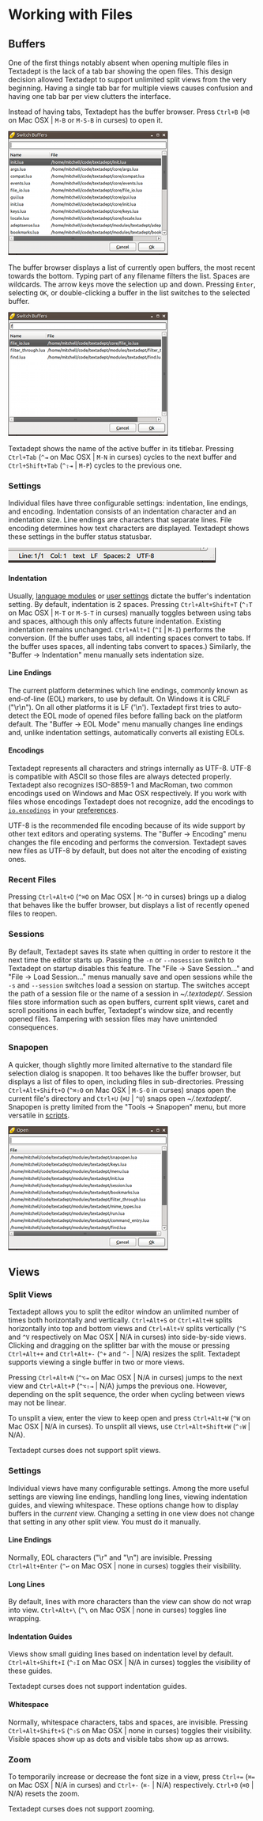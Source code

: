 # Working with Files

## Buffers

One of the first things notably absent when opening multiple files in Textadept
is the lack of a tab bar showing the open files. This design decision allowed
Textadept to support unlimited split views from the very beginning. Having a
single tab bar for multiple views causes confusion and having one tab bar per
view clutters the interface.

Instead of having tabs, Textadept has the buffer browser. Press `Ctrl+B` (`⌘B`
on Mac OSX | `M-B` or `M-S-B` in curses) to open it.

![Buffer Browser](images/bufferbrowser.png)

The buffer browser displays a list of currently open buffers, the most recent
towards the bottom. Typing part of any filename filters the list. Spaces are
wildcards. The arrow keys move the selection up and down. Pressing `Enter`,
selecting `OK`, or double-clicking a buffer in the list switches to the selected
buffer.

![Buffer Browser Filtered](images/bufferbrowserfiltered.png)

Textadept shows the name of the active buffer in its titlebar. Pressing
`Ctrl+Tab` (`^⇥` on Mac OSX | `M-N` in curses) cycles to the next buffer and
`Ctrl+Shift+Tab` (`^⇧⇥` | `M-P`) cycles to the previous one.

### Settings

Individual files have three configurable settings: indentation, line endings,
and encoding. Indentation consists of an indentation character and an
indentation size. Line endings are characters that separate lines. File
encoding determines how text characters are displayed. Textadept shows these
settings in the buffer status statusbar.

![Document Statusbar](images/docstatusbar.png)

#### Indentation

Usually, [language modules][] or [user settings][] dictate the buffer's
indentation setting. By default, indentation is 2 spaces. Pressing
`Ctrl+Alt+Shift+T` (`^⇧T` on Mac OSX | `M-T` or `M-S-T` in curses) manually
toggles between using tabs and spaces, although this only affects future
indentation. Existing indentation remains unchanged. `Ctrl+Alt+I` (`^I` | `M-I`)
performs the conversion. (If the buffer uses tabs, all indenting spaces convert
to tabs. If the buffer uses spaces, all indenting tabs convert to spaces.)
Similarly, the "Buffer -> Indentation" menu manually sets indentation size.

[language modules]: 07_Modules.html#Buffer.Properties
[user settings]: 08_Preferences.html#Buffer.Properties

#### Line Endings

The current platform determines which line endings, commonly known as
end-of-line (EOL) markers, to use by default. On Windows it is CRLF ("\r\n"). On
all other platforms it is LF ('\n'). Textadept first tries to auto-detect the
EOL mode of opened files before falling back on the platform default. The
"Buffer -> EOL Mode" menu manually changes line endings and, unlike indentation
settings, automatically converts all existing EOLs.

#### Encodings

Textadept represents all characters and strings internally as UTF-8. UTF-8 is
compatible with ASCII so those files are always detected properly. Textadept
also recognizes ISO-8859-1 and MacRoman, two common encodings used on Windows
and Mac OSX respectively. If you work with files whose encodings Textadept does
not recognize, add the encodings to [`io.encodings`][] in your [preferences][].

UTF-8 is the recommended file encoding because of its wide support by other text
editors and operating systems. The "Buffer -> Encoding" menu changes the file
encoding and performs the conversion. Textadept saves new files as UTF-8 by
default, but does not alter the encoding of existing ones.

[`io.encodings`]: api/io.html#encodings
[preferences]: 08_Preferences.html

### Recent Files

Pressing `Ctrl+Alt+O` (`^⌘O` on Mac OSX | `M-^O` in curses) brings up a dialog
that behaves like the buffer browser, but displays a list of recently opened
files to reopen.

### Sessions

By default, Textadept saves its state when quitting in order to restore it the
next time the editor starts up. Passing the `-n` or `--nosession` switch to
Textadept on startup disables this feature. The "File -> Save Session..." and
"File -> Load Session..." menus manually save and open sessions while the `-s`
and `--session` switches load a session on startup. The switches accept the path
of a session file or the name of a session in *~/.textadept/*. Session files
store information such as open buffers, current split views, caret and scroll
positions in each buffer, Textadept's window size, and recently opened files.
Tampering with session files may have unintended consequences.

### Snapopen

A quicker, though slightly more limited alternative to the standard file
selection dialog is snapopen. It too behaves like the buffer browser, but
displays a list of files to open, including files in sub-directories. Pressing
`Ctrl+Alt+Shift+O` (`^⌘⇧O` on Mac OSX | `M-S-O` in curses) snaps open the
current file's directory and `Ctrl+U` (`⌘U` | `^U`) snaps open *~/.textadept/*.
Snapopen is pretty limited from the "Tools -> Snapopen" menu, but more versatile
in [scripts][].

[scripts]: api/io.html#snapopen

![Snapopen](images/snapopen.png)

## Views

### Split Views

Textadept allows you to split the editor window an unlimited number of times
both horizontally and vertically. `Ctrl+Alt+S` or `Ctrl+Alt+H` splits
horizontally into top and bottom views and `Ctrl+Alt+V` splits vertically (`^S`
and `^V` respectively on Mac OSX | N/A in curses) into side-by-side views.
Clicking and dragging on the splitter bar with the mouse or pressing
`Ctrl+Alt++` and `Ctrl+Alt+-` (`^+` and `^-` | N/A) resizes the split. Textadept
supports viewing a single buffer in two or more views.

Pressing `Ctrl+Alt+N` (`^⌥⇥` on Mac OSX | N/A in curses) jumps to the next view
and `Ctrl+Alt+P` (`^⌥⇧⇥` | N/A) jumps the previous one. However, depending on
the split sequence, the order when cycling between views may not be linear.

To unsplit a view, enter the view to keep open and press `Ctrl+Alt+W` (`^W` on
Mac OSX | N/A in curses). To unsplit all views, use `Ctrl+Alt+Shift+W` (`^⇧W` |
N/A).

Textadept curses does not support split views.

### Settings

Individual views have many configurable settings. Among the more useful settings
are viewing line endings, handling long lines, viewing indentation guides, and
viewing whitespace. These options change how to display buffers in the _current_
view. Changing a setting in one view does not change that setting in
any other split view. You must do it manually.

#### Line Endings

Normally, EOL characters ("\r" and "\n") are invisible. Pressing
`Ctrl+Alt+Enter` (`^↩` on Mac OSX | none in curses) toggles their visibility.

#### Long Lines

By default, lines with more characters than the view can show do not wrap into
view. `Ctrl+Alt+\` (`^\` on Mac OSX | none in curses) toggles line wrapping.

#### Indentation Guides

Views show small guiding lines based on indentation level by default.
`Ctrl+Alt+Shift+I` (`^⇧I` on Mac OSX | N/A in curses) toggles the visibility of
these guides.

Textadept curses does not support indentation guides.

#### Whitespace

Normally, whitespace characters, tabs and spaces, are invisible. Pressing
`Ctrl+Alt+Shift+S` (`^⇧S` on Mac OSX | none in curses) toggles their visibility.
Visible spaces show up as dots and visible tabs show up as arrows.

### Zoom

To temporarily increase or decrease the font size in a view, press `Ctrl+=`
(`⌘=` on Mac OSX | N/A in curses) and `Ctrl+-` (`⌘-` | N/A) respectively.
`Ctrl+0` (`⌘0` | N/A) resets the zoom.

Textadept curses does not support zooming.

